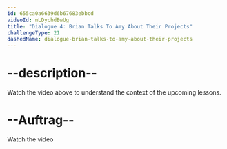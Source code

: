 ```yaml
---
id: 655ca0a6639d6b67683ebbcd
videoId: nLDychdBwUg
title: "Dialogue 4: Brian Talks To Amy About Their Projects"
challengeType: 21
dashedName: dialogue-brian-talks-to-amy-about-their-projects
---
```


# --description--

Watch the video above to understand the context of the upcoming lessons.

# --Auftrag--

Watch the video
